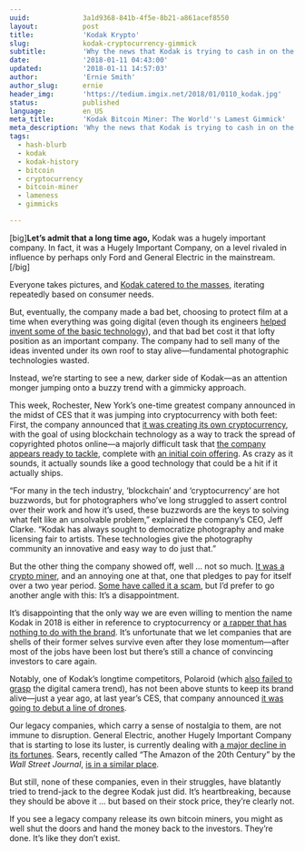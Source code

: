 ```yaml
---
uuid:             3a1d9368-841b-4f5e-8b21-a861acef8550
layout:           post
title:            'Kodak Krypto'
slug:             kodak-cryptocurrency-gimmick
subtitle:         'Why the news that Kodak is trying to cash in on the cryptocurrency trend is literally the most depressing piece of business news, ever. Die, cheap gimmicks!'
date:             '2018-01-11 04:43:00'
updated:          '2018-01-11 14:57:03'
author:           'Ernie Smith'
author_slug:      ernie
header_img:       'https://tedium.imgix.net/2018/01/0110_kodak.jpg'
status:           published
language:         en_US
meta_title:       'Kodak Bitcoin Miner: The World''s Lamest Gimmick'
meta_description: 'Why the news that Kodak is trying to cash in on the cryptocurrency trend is literally the most depressing piece of business news, ever. Die, cheap gimmicks!'
tags:
  - hash-blurb
  - kodak
  - kodak-history
  - bitcoin
  - cryptocurrency
  - bitcoin-miner
  - lameness
  - gimmicks

---
```


[big]**Let’s admit that a long time ago,** Kodak was a hugely important company. In fact, it was a Hugely Important Company, on a level rivaled in influence by perhaps only Ford and General Electric in the mainstream.[/big]

Everyone takes pictures, and [Kodak catered to the masses](https://tedium.co/2017/06/01/photo-processing-history-mainstream-phenomenon/), iterating repeatedly based on consumer needs.

But, eventually, the company made a bad bet, choosing to protect film at a time when everything was going digital (even though its engineers [helped invent some of the basic technology](https://www.forbes.com/sites/chunkamui/2012/01/18/how-kodak-failed/#125c21d66f27)), and that bad bet cost it that lofty position as an important company. The company had to sell many of the ideas invented under its own roof to stay alive—fundamental photographic technologies wasted.

Instead, we’re starting to see a new, darker side of Kodak—as an attention monger jumping onto a buzzy trend with a gimmicky approach.

This week, Rochester, New York’s one-time greatest company announced in the midst of CES that it was jumping into cryptocurrency with both feet: First, the company announced that [it was creating its own cryptocurrency](https://www.coindesk.com/kodak-launching-cryptocurrency-photographers/), with the goal of using blockchain technology as a way to track the spread of copyrighted photos online—a majorly difficult task that [the company appears ready to tackle](https://www.kodak.com/US/en/corp/Press_center/KODAK_and_WENN_Digital_Partner_to_Launch_Major_Blockchain_Initiative_and_Cryptocurrency/default.htm), complete with [an initial coin offering](https://kodakcoin.com/). As crazy as it sounds, it actually sounds like a good technology that could be a hit if it actually ships.

“For many in the tech industry, ‘blockchain’ and ‘cryptocurrency’ are hot buzzwords, but for photographers who’ve long struggled to assert control over their work and how it’s used, these buzzwords are the keys to solving what felt like an unsolvable problem,” explained the company’s CEO, Jeff Clarke. “Kodak has always sought to democratize photography and make licensing fair to artists. These technologies give the photography community an innovative and easy way to do just that.”

But the other thing the company showed off, well … not so much. [It was a crypto miner](http://www.zdnet.com/article/kodak-bitcoin-miner-on-display-at-ces-2018/), and an annoying one at that, one that pledges to pay for itself over a two year period. [Some have called it a scam](https://lifehacker.com/why-kodaks-bitcoin-scheme-is-a-scam-you-should-avoid-1821957658/amp), but I’d prefer to go another angle with this: It’s a disappointment.

It’s disappointing that the only way we are even willing to mention the name Kodak in 2018 is either in reference to cryptocurrency or [a rapper that has nothing to do with the brand](https://genius.com/artists/Kodak-black). It’s unfortunate that we let companies that are shells of their former selves survive even after they lose momentum—after most of the jobs have been lost but there’s still a chance of convincing investors to care again.

Notably, one of Kodak’s longtime competitors, Polaroid (which [also failed to grasp](https://insights.som.yale.edu/insights/what-was-polaroid-thinking) the digital camera trend), has not been above stunts to keep its brand alive—just a year ago, at last year’s CES, that company announced [it was going to debut a line of drones](https://www.polaroid.com/news/polaroid-camera-drones).

Our legacy companies, which carry a sense of nostalgia to them, are not immune to disruption. General Electric, another Hugely Important Company that is starting to lose its luster, is currently dealing with [a major decline in its fortunes](http://money.cnn.com/2017/11/20/investing/general-electric-immelt-what-went-wrong/index.html). Sears, recently called “The Amazon of the 20th Century” by the *Wall Street Journal*, [is in a similar place](https://www.wsj.com/articles/inside-the-decline-of-sears-the-amazon-of-the-20th-century-1509472095).

But still, none of these companies, even in their struggles, have blatantly tried to trend-jack to the degree Kodak just did. It’s heartbreaking, because they should be above it … but based on their stock price, they’re clearly not.

If you see a legacy company release its own bitcoin miners, you might as well shut the doors and hand the money back to the investors. They’re done. It’s like they don’t exist.
